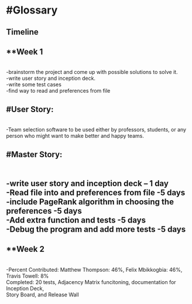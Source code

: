 #Glossary
====
Timeline
---
**Week 1
---
</br>-brainstorm the project and come up with possible solutions to solve it.
</br>-write user story and inception deck.
</br>-write some test cases
</br>-find way to read and preferences from file

#User Story:
---
</br>-Team selection software to be used either by professors, students, or any person who might want to make better and happy teams.

#Master Story:
---
</br>-write user story and inception deck – 1 day
</br>-Read file into and preferences from file -5 days
</br>-include PageRank algorithm  in choosing the preferences -5 days
</br>-Add extra function and tests  -5 days
</br>-Debug the program and add more tests -5 days
---
**Week 2
---
</br>-Percent Contributed: Matthew Thompson: 46%, Felix Mbikkogbia: 46%, Travis Towell: 8%
</br>Completed: 20 tests, Adjacency Matrix funcitoning, documentation for Inception Deck, 
</br> Story Board, and Release Wall
</br>
